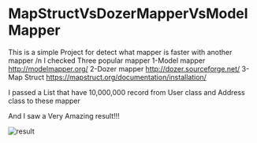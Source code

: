 # MapStructVsDozerMapperVsModelMapper 
This is a simple Project for detect what mapper is faster with another mapper /n
I checked Three popular mapper
1-Model mapper http://modelmapper.org/
2-Dozer mapper http://dozer.sourceforge.net/
3-Map Struct https://mapstruct.org/documentation/installation/

I passed a List that have 10,000,000 record from User class and Address class to these mapper

And I saw a Very Amazing result!!!


![result](https://user-images.githubusercontent.com/71474273/187243719-1d11f299-b9ad-4263-ade3-9bc7a0e47ea7.png)
